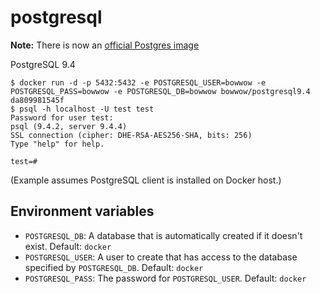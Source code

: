 postgresql
=================

**Note:** There is now an [official Postgres image](https://registry.hub.docker.com/_/postgres/)

PostgreSQL 9.4

    $ docker run -d -p 5432:5432 -e POSTGRESQL_USER=bowwow -e POSTGRESQL_PASS=bowwow -e POSTGRESQL_DB=bowwow bowwow/postgresql9.4
    da809981545f
    $ psql -h localhost -U test test
    Password for user test:
    psql (9.4.2, server 9.4.4)
    SSL connection (cipher: DHE-RSA-AES256-SHA, bits: 256)
    Type "help" for help.

    test=#

(Example assumes PostgreSQL client is installed on Docker host.)


## Environment variables

 - `POSTGRESQL_DB`: A database that is automatically created if it doesn't exist. Default: `docker`
 - `POSTGRESQL_USER`: A user to create that has access to the database specified by `POSTGRESQL_DB`. Default: `docker`
 - `POSTGRESQL_PASS`: The password for `POSTGRESQL_USER`. Default: `docker`
